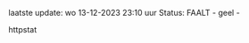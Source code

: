 laatste update: 
wo 13-12-2023 23:10   uur 
Status: FAALT - geel - 
<div class="service Y">httpstat</div>